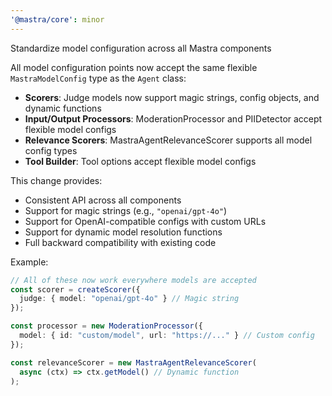 ```yaml
---
'@mastra/core': minor
---
```


Standardize model configuration across all Mastra components

All model configuration points now accept the same flexible `MastraModelConfig` type as the `Agent` class:

- **Scorers**: Judge models now support magic strings, config objects, and dynamic functions
- **Input/Output Processors**: ModerationProcessor and PIIDetector accept flexible model configs
- **Relevance Scorers**: MastraAgentRelevanceScorer supports all model config types
- **Tool Builder**: Tool options accept flexible model configs

This change provides:
- Consistent API across all components
- Support for magic strings (e.g., `"openai/gpt-4o"`)
- Support for OpenAI-compatible configs with custom URLs
- Support for dynamic model resolution functions
- Full backward compatibility with existing code

Example:
```typescript
// All of these now work everywhere models are accepted
const scorer = createScorer({
  judge: { model: "openai/gpt-4o" } // Magic string
});

const processor = new ModerationProcessor({
  model: { id: "custom/model", url: "https://..." } // Custom config
});

const relevanceScorer = new MastraAgentRelevanceScorer(
  async (ctx) => ctx.getModel() // Dynamic function
);
```

